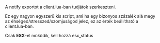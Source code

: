 A notify exportot a client.lua-ban tudjátok szerkeszteni.

Ez egy nagyon egyszerű kis script, ami ha egy bizonyos százalék alá megy az éhséged/stresszed/szomjuságod jelez, ez az érték beállítható a client.lua-ban.

Csak **ESX**-el működik, kell hozzá esx_status
